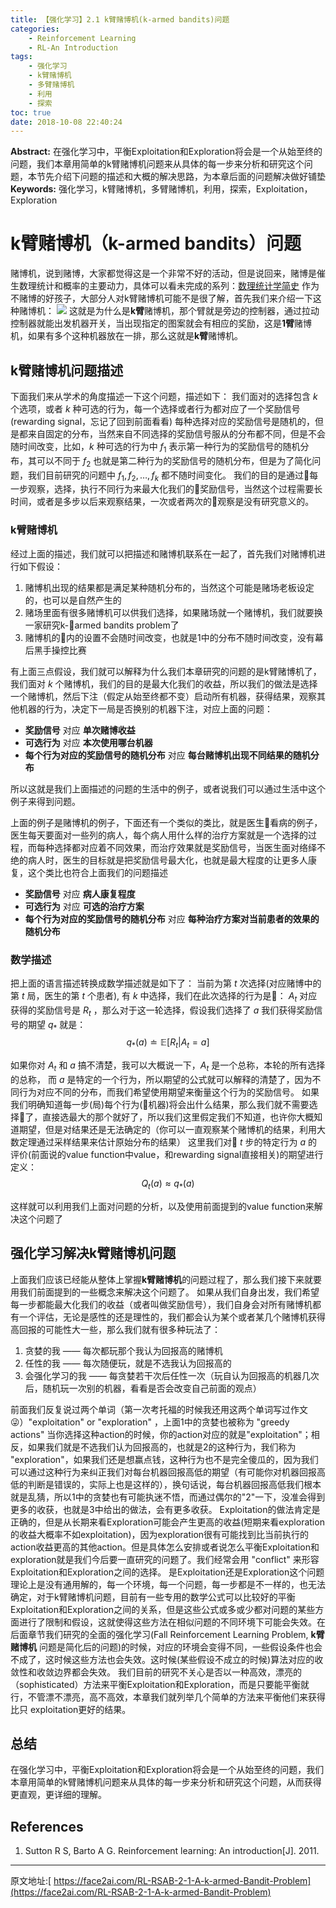 ```yaml
---
title: 【强化学习】2.1 k臂赌博机(k-armed bandits)问题
categories:
    - Reinforcement Learning
    - RL-An Introduction
tags:
    - 强化学习
    - k臂赌博机
    - 多臂赌博机
    - 利用
    - 探索
toc: true
date: 2018-10-08 22:40:24
---
```


**Abstract:** 在强化学习中，平衡Exploitation和Exploration将会是一个从始至终的问题，我们本章用简单的k臂赌博机问题来从具体的每一步来分析和研究这个问题，本节先介绍下问题的描述和大概的解决思路，为本章后面的问题解决做好铺垫
**Keywords:** 强化学习，k臂赌博机，多臂赌博机，利用，探索，Exploitation，Exploration
<!--more-->
# k臂赌博机（k-armed bandits）问题
赌博机，说到赌博，大家都觉得这是一个非常不好的活动，但是说回来，赌博是催生数理统计和概率的主要动力，具体可以看未完成的系列：[数理统计学简史](https://www.face2ai.com/categories/Mathematic/Statistics/)
作为不赌博的好孩子，大部分人对k臂赌博机可能不是很了解，首先我们来介绍一下这种赌博机：
![](./armed_bandit.jpg)
这就是为什么是**k臂**赌博机，那个臂就是旁边的控制器，通过拉动控制器就能出发机器开关，当出现指定的图案就会有相应的奖励，这是**1臂**赌博机，如果有多个这种机器放在一排，那么这就是**k臂**赌博机。
## k臂赌博机问题描述
下面我们来从学术的角度描述一下这个问题，描述如下：
我们面对的选择包含 $k$ 个选项，或者 $k$ 种可选的行为，每一个选择或者行为都对应了一个奖励信号(rewarding signal，忘记了回到前面看看) 每种选择对应的奖励信号是随机的，但是都来自固定的分布，当然来自不同选择的奖励信号服从的分布都不同，但是不会随时间改变，比如，$k$ 种可选的行为中 $f_1$ 表示第一种行为的奖励信号的随机分布，其可以不同于 $f_2$ 也就是第二种行为的奖励信号的随机分布，但是为了简化问题，我们目前研究的问题中 $f_1,f_2,\dots,f_k$ 都不随时间变化。
我们的目的是通过每一步观察，选择，执行不同行为来最大化我们的奖励信号，当然这个过程需要长时间，或者是多步以后来观察结果，一次或者两次的观察是没有研究意义的。
### k臂赌博机
经过上面的描述，我们就可以把描述和赌博机联系在一起了，首先我们对赌博机进行如下假设：
1. 赌博机出现的结果都是满足某种随机分布的，当然这个可能是赌场老板设定的，也可以是自然产生的
2. 赌场里面有很多赌博机可以供我们选择，如果赌场就一个赌博机，我们就要换一家研究k-armed bandits problem了
3. 赌博机的内的设置不会随时间改变，也就是1中的分布不随时间改变，没有幕后黑手操控比赛

有上面三点假设，我们就可以解释为什么我们本章研究的问题的是k臂赌博机了，我们面对 $k$ 个赌博机，我们的目的是最大化我们的收益，所以我们的做法是选择一个赌博机，然后下注（假定从始至终都不变）启动所有机器，获得结果，观察其他机器的行为，决定下一局是否换别的机器下注，对应上面的问题：
- **奖励信号** 对应 **单次赌博收益**
- **可选行为** 对应 **本次使用哪台机器**
- **每个行为对应的奖励信号的随机分布** 对应 **每台赌博机出现不同结果的随机分布**

所以这就是我们上面描述的问题的生活中的例子，或者说我们可以通过生活中这个例子来得到问题。

上面的例子是赌博机的例子，下面还有一个类似的类比，就是医生看病的例子，医生每天要面对一些列的病人，每个病人用什么样的治疗方案就是一个选择的过程，而每种选择都对应着不同效果，而治疗效果就是奖励信号，当医生面对络绎不绝的病人时，医生的目标就是把奖励信号最大化，也就是最大程度的让更多人康复，这个类比也符合上面我们的问题描述
- **奖励信号** 对应 **病人康复程度**
- **可选行为** 对应 **可选的治疗方案**
- **每个行为对应的奖励信号的随机分布** 对应 **每种治疗方案对当前患者的效果的随机分布**

### 数学描述
把上面的语言描述转换成数学描述就是如下了：
当前为第 $t$ 次选择(对应赌博中的第 $t$ 局，医生的第 $t$ 个患者), 有 $k$ 中选择，我们在此次选择的行为是： $A_t$ 对应获得的奖励信号是 $R_t$ ，那么对于这一轮选择，假设我们选择了 $a$ 我们获得奖励信号的期望 $q_*$ 就是：
$$
q_{\ast}(a)\doteq\mathbb{E}[R_t|A_t=a]
$$

如果你对 $A_t$ 和 $a$ 搞不清楚，我可以大概说一下，$A_t$ 是一个总称，本轮的所有选择的总称， 而  $a$  是特定的一个行为，所以期望的公式就可以解释的清楚了，因为不同行为对应不同的分布，而我们希望使用期望来衡量这个行为的奖励信号。
如果我们明确知道每一步(局)每个行为(机器)将会出什么结果，那么我们就不需要选择了，直接选最大的那个就好了，所以我们这里假定我们不知道，也许你大概知道期望，但是对结果还是无法确定的（你可以一直观察某个赌博机的结果，利用大数定理通过采样结果来估计原始分布的结果）
这里我们对 $t$ 步的特定行为 $a$ 的评价(前面说的value function中value，和rewarding signal直接相关)的期望进行定义：
$$
Q_t(a)\approx q_*(a)
$$

这样就可以利用我们上面对问题的分析，以及使用前面提到的value function来解决这个问题了

## 强化学习解决k臂赌博机问题
上面我们应该已经能从整体上掌握**k臂赌博机**的问题过程了，那么我们接下来就要用我们前面提到的一些概念来解决这个问题了。
如果从我们自身出发，我们希望每一步都能最大化我们的收益（或者叫做奖励信号），我们自身会对所有赌博机都有一个评估，无论是感性的还是理性的，我们都会认为某个或者某几个赌博机获得高回报的可能性大一些，那么我们就有很多种玩法了：
1. 贪婪的我 —— 每次都玩那个我认为回报高的赌博机
2. 任性的我 —— 每次随便玩，就是不选我认为回报高的
3. 会强化学习的我 —— 每贪婪若干次后任性一次（玩自认为回报高的机器几次后，随机玩一次别的机器，看看是否会改变自己前面的观点）

前面我们反复说过两个单词（第一次考托福的时候我还用这两个单词写过作文😜）"exploitation" or "exploration" ，上面1中的贪婪也被称为 "greedy actions" 当你选择这种action的时候，你的action对应的就是"exploitation"；相反，如果我们就是不选我们认为回报高的，也就是2的这种行为，我们称为 "exploration"，如果我们还是想赢点钱，这种行为也不是完全傻瓜的，因为我们可以通过这种行为来纠正我们对每台机器回报高低的期望（有可能你对机器回报高低的判断是错误的，实际上也是这样的），换句话说，每台机器回报高低我们根本就是乱猜，所以1中的贪婪也有可能执迷不悟，而通过偶尔的"2"一下，没准会得到更多的收获，也就是3中给出的做法，会有更多收获。
Exploitation的做法肯定是正确的，但是从长期来看Exploration可能会产生更高的收益(短期来看exploration的收益大概率不如exploitation)，因为exploration很有可能找到比当前执行的action收益更高的其他action。但是具体怎么安排或者说怎么平衡Exploitation和exploration就是我们今后要一直研究的问题了。我们经常会用 "conflict" 来形容Exploitation和Exploration之间的选择。
是Exploitation还是Exploration这个问题理论上是没有通用解的，每一个环境，每一个问题，每一步都是不一样的，也无法确定，对于k臂赌博机问题，目前有一些专用的数学公式可以比较好的平衡Exploitation和Exploration之间的关系，但是这些公式或多或少都对问题的某些方面进行了限制和假设，这就使得这些方法在相似问题的不同环境下可能会失效。在后面章节我们研究的全面的强化学习(Fall Reinforcement Learning Problem, **k臂赌博机** 问题是简化后的问题)的时候，对应的环境会变得不同，一些假设条件也会不成了，这时候这些方法也会失效。这时候(某些假设不成立的时候)算法对应的收敛性和收敛边界都会失效。
我们目前的研究不关心是否以一种高效，漂亮的（sophisticated）方法来平衡Exploitation和Exploration，而是只要能平衡就行，不管漂不漂亮，高不高效，本章我们就列举几个简单的方法来平衡他们来获得比只 exploitation更好的结果。


## 总结
在强化学习中，平衡Exploitation和Exploration将会是一个从始至终的问题，我们本章用简单的k臂赌博机问题来从具体的每一步来分析和研究这个问题，从而获得更直观，更详细的理解。
## References
1. Sutton R S, Barto A G. Reinforcement learning: An introduction[J]. 2011.




--------------------------
原文地址:[ https://face2ai.com/RL-RSAB-2-1-A-k-armed-Bandit-Problem](https://face2ai.com/RL-RSAB-2-1-A-k-armed-Bandit-Problem)
